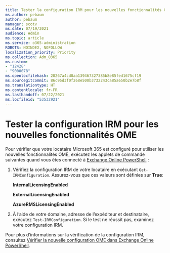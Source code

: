 ```yaml
---
title: Tester la configuration IRM pour les nouvelles fonctionnalités OME
ms.author: pebaum
author: pebaum
manager: scotv
ms.date: 07/19/2021
audience: Admin
ms.topic: article
ms.service: o365-administration
ROBOTS: NOINDEX, NOFOLLOW
localization_priority: Priority
ms.collection: Adm_O365
ms.custom:
- "12428"
- "9000078"
ms.openlocfilehash: 28267a4cd0aa139467327385b8e85fed1675cf19
ms.sourcegitcommit: 86c95d3f0f268e500b3732243ca85a650b2e7b8f
ms.translationtype: HT
ms.contentlocale: fr-FR
ms.lasthandoff: 07/22/2021
ms.locfileid: "53532921"
---
```

# <a name="test-irm-configuration-for-new-ome-capabilities"></a>Tester la configuration IRM pour les nouvelles fonctionnalités OME

Pour vérifier que votre locataire Microsoft 365 est configuré pour utiliser les nouvelles fonctionnalités OME, exécutez les applets de commande suivantes quand vous êtes connecté à [Exchange Online PowerShell](/powershell/exchange/exchange-online-powershell) :


1. Vérifiez la configuration IRM de votre locataire en exécutant `Get-IRMConfiguration`. Assurez-vous que ces valeurs sont définies sur **True**:
    
    **InternalLicensingEnabled**
    
    **ExternalLicensingEnabled**
    
    **AzureRMSLicensingEnabled**

2. À l’aide de votre domaine, adresse de l’expéditeur et destinataire, exécutez `Test-IRMConfiguration`. Si le test ne réussit pas, examinez votre configuration IRM.

Pour plus d’informations sur la vérification de la configuration IRM, consultez [Vérifier la nouvelle configuration OME dans Exchange Online PowerShell](/microsoft-365/compliance/set-up-new-message-encryption-capabilities#verify-new-ome-configuration-in-exchange-online-powershell).